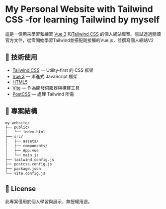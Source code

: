#  My Personal Website with Tailwind CSS   -for learning Tailwind by myself

這是一個用來學習和練習 [Vue 3](https://vuejs.org/) 和[Tailwind CSS](https://tailwindcss.com/) 的個人網站專案。嘗試透過閱讀官方文件，從零開始學習Tailwind並搭配剛接觸的Vue.js，並撰寫個人網站V2

## 🔧 技術使用

- [Tailwind CSS](https://tailwindcss.com/) — Utility-first 的 CSS 框架
- [Vue 3](https://vuejs.org/) — 漸進式 JavaScript 框架
- [HTML5](https://developer.mozilla.org/en-US/docs/Web/Guide/HTML/HTML5)
- [Vite](https://vitejs.dev/) — 作為開發伺服器與構建工具
- [PostCSS](https://postcss.org/) — 處理 Tailwind 所需

## 📁 專案結構

```bash
my-website/
├── public/
│   └── index.html
├── src/
│   ├── assets/
│   ├── components/
│   ├── App.vue
│   └── main.js
├── tailwind.config.js
├── postcss.config.js
├── package.json
└── vite.config.js
```
## 📜 License
此專案僅用於個人學習與展示，無授權用途。
